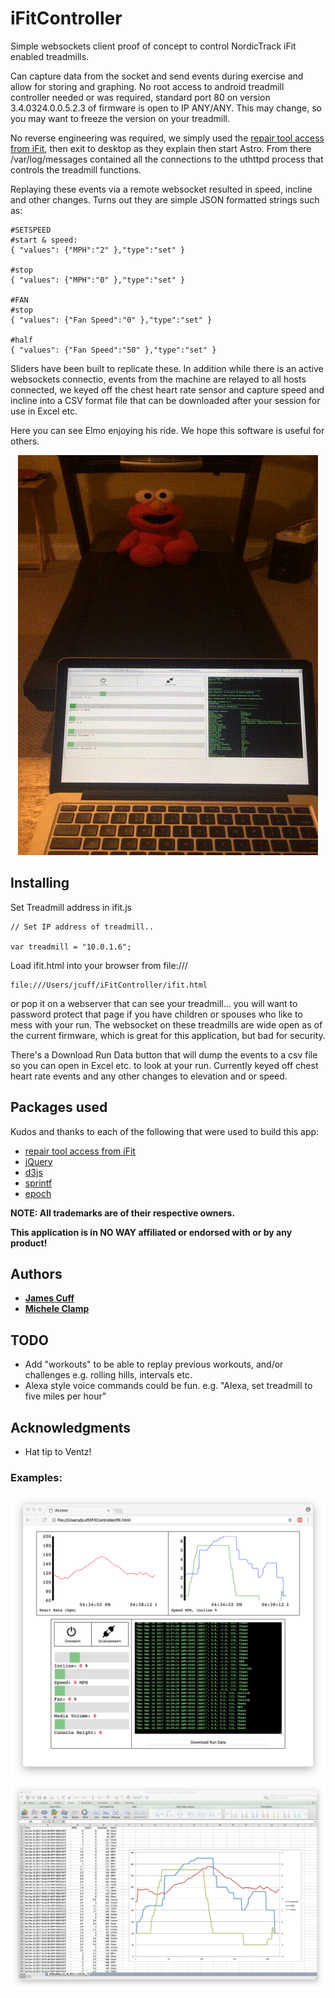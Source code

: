 
# iFitController

Simple websockets client proof of concept to control NordicTrack iFit enabled treadmills.  

Can capture data from the socket and send events during exercise and allow for storing and graphing.  No root access to android treadmill controller needed or was required, standard port 80 on version 3.4.0324.0.0.5.2.3 of firmware is open to IP ANY/ANY. This may change, so you may want to freeze the version on your treadmill. 

No reverse engineering was required, we simply used the [repair tool access from iFit](https://ifit.zendesk.com/hc/en-us/articles/201800660-Reinstall-iFit-Software-Repair-Tool), then exit to desktop as they explain then start Astro.  From there /var/log/messages contained all the connections to the uthttpd process that controls the treadmill functions.  

Replaying these events via a remote websocket resulted in speed, incline and other changes.  Turns out they are simple JSON formatted strings such as:

````
#SETSPEED
#start & speed:
{ "values": {"MPH":"2" },"type":"set" }

#stop
{ "values": {"MPH":"0" },"type":"set" }

#FAN
#stop
{ "values": {"Fan Speed":"0" },"type":"set" }

#half
{ "values": {"Fan Speed":"50" },"type":"set" }
````

Sliders have been built to replicate these.  In addition while there is an active websockets connectio, events from the machine are relayed to all hosts connected, we keyed off the chest heart rate sensor and capture speed and incline into a CSV format file that can be downloaded after your session for use in Excel etc.

Here you can see Elmo enjoying his ride.  We hope this software is useful for others.

<p align="center">
<img src="images/ElmoOnTheMove.gif?raw=true" alt="Elmo" />
</p>

## Installing

Set Treadmill address in ifit.js

````
// Set IP address of treadmill..

var treadmill = "10.0.1.6";
````

Load ifit.html into your browser from file:///

```
file:///Users/jcuff/iFitController/ifit.html 
```

or pop it on a webserver that can see your treadmill...  you will want to password protect that page if you have children or spouses who like to mess with your run.  The websocket on these treadmills are wide open as of the current firmware, which is great for this application, but bad for security.

There's a Download Run Data button that will dump the events to a csv file so you can open in Excel etc. to look at your run.  Currently keyed off chest heart rate events and any other changes to elevation and or speed.

## Packages used

Kudos and thanks to each of the following that were used to build this app:

* [repair tool access from iFit](https://ifit.zendesk.com/hc/en-us/articles/201800660-Reinstall-iFit-Software-Repair-Tool)
* [jQuery](http://jquery.com/download/)
* [d3js](https://d3js.org)
* [sprintf](https://github.com/alexei/sprintf.js)
* [epoch](http://epochjs.github.io/epoch/)

**NOTE:  All trademarks are of their respective owners.**  

**This application is in NO WAY affiliated or endorsed with or by any product!**

## Authors

* **[James Cuff](http://twitter.com/jamesdotcuff)** 
* **[Michele Clamp](http://twitter.com/micheleclamp)** 


## TODO

* Add "workouts" to be able to replay previous workouts, and/or challenges e.g. rolling hills, intervals etc.
* Alexa style voice commands could be fun.  e.g. "Alexa, set treadmill to five miles per hour"

## Acknowledgments

* Hat tip to Ventz! 

### Examples:

![Alt text](images/screenie.png?raw=true "Screenie")
![Alt text](images/screenieexcel.png?raw=true "Excel Screenie")

